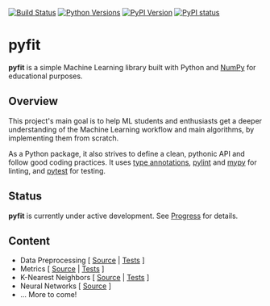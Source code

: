 [![Build Status](https://travis-ci.org/bpesquet/pyfit.svg?branch=master&logo=travis-ci&logoColor=white)](https://travis-ci.org/bpesquet/pyfit)
[![Python Versions](https://img.shields.io/pypi/pyversions/pyfit.svg)](https://pypi.org/project/pyfit)
[![PyPI Version](https://img.shields.io/pypi/v/pyfit.svg)](https://pypi.org/project/pyfit)
[![PyPI status](https://img.shields.io/pypi/status/pyfit.svg)](https://pypi.python.org/project/pyfit)

# pyfit

**pyfit** is a simple Machine Learning library built with Python and [NumPy](https://numpy.org/) for educational purposes.

## Overview

This project's main goal is to help ML students and enthusiasts get a deeper understanding of the Machine Learning workflow and main algorithms, by implementing them from scratch.

As a Python package, it also strives to define a clean, pythonic API and follow good coding practices. It uses [type annotations](https://www.python.org/dev/peps/pep-0484/), [pylint](https://www.pylint.org/) and [mypy](http://mypy-lang.org/) for linting, and [pytest](https://pytest.org) for testing.

## Status

**pyfit** is currently under active development. See [Progress](https://github.com/bpesquet/pyfit/projects/1) for details.

## Content

- Data Preprocessing [ [Source](pyfit/preprocessing.py) | [Tests](tests/test_preprocessing.py) ]
- Metrics [ [Source](pyfit/metrics/) | [Tests](tests/test_metrics.py) ]
- K-Nearest Neighbors [ [Source](pyfit/neighbors.py) | [Tests](tests/test_neighbors.py) ]
- Neural Networks [ [Source](pyfit/nn/) ]
- ... More to come!
